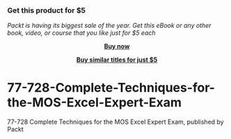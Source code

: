 
### Get this product for $5

<i>Packt is having its biggest sale of the year. Get this eBook or any other book, video, or course that you like just for $5 each</i>


<b><p align='center'>[Buy now](https://packt.link/9781838648084)</p></b>


<b><p align='center'>[Buy similar titles for just $5](https://subscription.packtpub.com/search)</p></b>


# 77-728-Complete-Techniques-for-the-MOS-Excel-Expert-Exam
77-728 Complete Techniques for the MOS Excel Expert Exam, published by Packt
